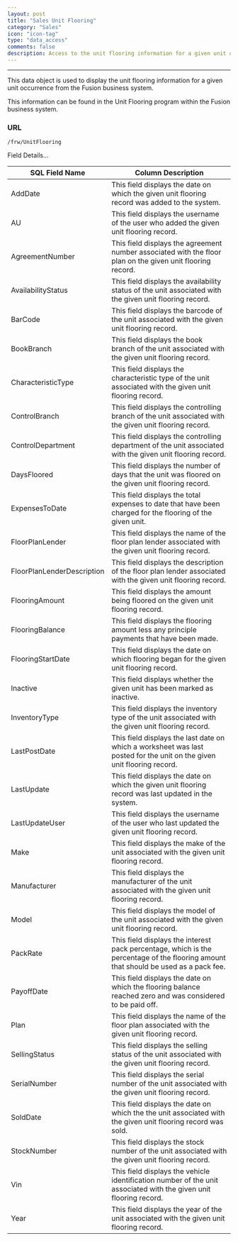 ```yaml
---
layout: post
title: "Sales Unit Flooring"
category: "Sales"
icon: "icon-tag"
type: "data_access"
comments: false
description: Access to the unit flooring information for a given unit occurrence from the Fusion business system.
---
```

---


This data object is used to display the unit flooring information for a given unit occurrence from the Fusion business system.

This information can be found in the Unit Flooring program within the Fusion business system.

### URL 
```
/frw/UnitFlooring
```

Field Details...

| **SQL Field Name**         | **Column Description**                                                                                                              |
|----------------------------|-------------------------------------------------------------------------------------------------------------------------------------|
| AddDate                    | This field displays the date on which the given unit flooring record was added to the system.                                       |
| AU                         | This field displays the username of the user who added the given unit flooring record.                                              |
| AgreementNumber            | This field displays the agreement number associated with the floor plan on the given unit flooring record.                          |
| AvailabilityStatus         | This field displays the availability status of the unit associated with the given unit flooring record.                             |
| BarCode                    | This field displays the barcode of the unit associated with the given unit flooring record.                                         |
| BookBranch                 | This field displays the book branch of the unit associated with the given unit flooring record.                                     |
| CharacteristicType         | This field displays the characteristic type of the unit associated with the given unit flooring record.                             |
| ControlBranch              | This field displays the controlling branch of the unit associated with the given unit flooring record.                              |
| ControlDepartment          | This field displays the controlling department of the unit associated with the given unit flooring record.                          |
| DaysFloored                | This field displays the number of days that the unit was floored on the given unit flooring record.                                 |
| ExpensesToDate             | This field displays the total expenses to date that have been charged for the flooring of the given unit.                           |
| FloorPlanLender            | This field displays the name of the floor plan lender associated with the given unit flooring record.                               |
| FloorPlanLenderDescription | This field displays the description of the floor plan lender associated with the given unit flooring record.                        |
| FlooringAmount             | This field displays the amount being floored on the given unit flooring record.                                                     |
| FlooringBalance            | This field displays the flooring amount less any principle payments that have been made.                                            |
| FlooringStartDate          | This field displays the date on which flooring began for the given unit flooring record.                                            |
| Inactive                   | This field displays whether the given unit has been marked as inactive.                                                             |
| InventoryType              | This field displays the inventory type of the unit associated with the given unit flooring record.                                  |
| LastPostDate               | This field displays the last date on which a worksheet was last posted for the unit on the given unit flooring record.              |
| LastUpdate                 | This field displays the date on which the given unit flooring record was last updated in the system.                                |
| LastUpdateUser             | This field displays the username of the user who last updated the given unit flooring record.                                       |
| Make                       | This field displays the make of the unit associated with the given unit flooring record.                                            |
| Manufacturer               | This field displays the manufacturer of the unit associated with the given unit flooring record.                                    |
| Model                      | This field displays the model of the unit associated with the given unit flooring record.                                           |
| PackRate                   | This field displays the interest pack percentage, which is the percentage of the flooring amount that should be used as a pack fee. |
| PayoffDate                 | This field displays the date on which the flooring balance reached zero and was considered to be paid off.                          |
| Plan                       | This field displays the name of the floor plan associated with the given unit flooring record.                                      |
| SellingStatus              | This field displays the selling status of the unit associated with the given unit flooring record.                                  |
| SerialNumber               | This field displays the serial number of the unit associated with the given unit flooring record.                                   |
| SoldDate                   | This field displays the date on which the the unit associated with the given unit flooring record was sold.                         |
| StockNumber                | This field displays the stock number of the unit associated with the given unit flooring record.                                    |
| Vin                        | This field displays the vehicle identification number of the unit associated with the given unit flooring record.                   |
| Year                       | This field displays the year of the unit associated with the given unit flooring record.                                            |
